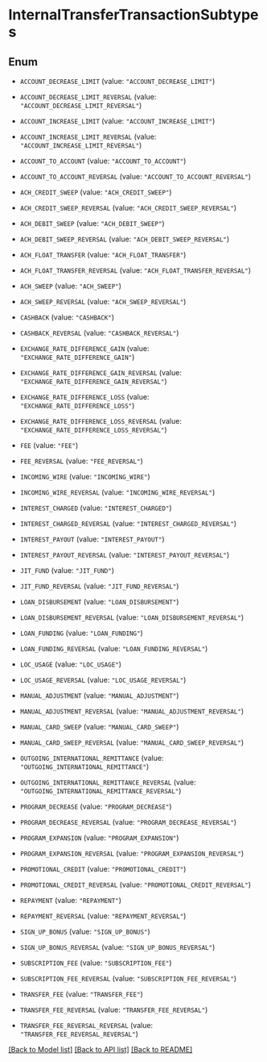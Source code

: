 # InternalTransferTransactionSubtypes

## Enum


* `ACCOUNT_DECREASE_LIMIT` (value: `"ACCOUNT_DECREASE_LIMIT"`)

* `ACCOUNT_DECREASE_LIMIT_REVERSAL` (value: `"ACCOUNT_DECREASE_LIMIT_REVERSAL"`)

* `ACCOUNT_INCREASE_LIMIT` (value: `"ACCOUNT_INCREASE_LIMIT"`)

* `ACCOUNT_INCREASE_LIMIT_REVERSAL` (value: `"ACCOUNT_INCREASE_LIMIT_REVERSAL"`)

* `ACCOUNT_TO_ACCOUNT` (value: `"ACCOUNT_TO_ACCOUNT"`)

* `ACCOUNT_TO_ACCOUNT_REVERSAL` (value: `"ACCOUNT_TO_ACCOUNT_REVERSAL"`)

* `ACH_CREDIT_SWEEP` (value: `"ACH_CREDIT_SWEEP"`)

* `ACH_CREDIT_SWEEP_REVERSAL` (value: `"ACH_CREDIT_SWEEP_REVERSAL"`)

* `ACH_DEBIT_SWEEP` (value: `"ACH_DEBIT_SWEEP"`)

* `ACH_DEBIT_SWEEP_REVERSAL` (value: `"ACH_DEBIT_SWEEP_REVERSAL"`)

* `ACH_FLOAT_TRANSFER` (value: `"ACH_FLOAT_TRANSFER"`)

* `ACH_FLOAT_TRANSFER_REVERSAL` (value: `"ACH_FLOAT_TRANSFER_REVERSAL"`)

* `ACH_SWEEP` (value: `"ACH_SWEEP"`)

* `ACH_SWEEP_REVERSAL` (value: `"ACH_SWEEP_REVERSAL"`)

* `CASHBACK` (value: `"CASHBACK"`)

* `CASHBACK_REVERSAL` (value: `"CASHBACK_REVERSAL"`)

* `EXCHANGE_RATE_DIFFERENCE_GAIN` (value: `"EXCHANGE_RATE_DIFFERENCE_GAIN"`)

* `EXCHANGE_RATE_DIFFERENCE_GAIN_REVERSAL` (value: `"EXCHANGE_RATE_DIFFERENCE_GAIN_REVERSAL"`)

* `EXCHANGE_RATE_DIFFERENCE_LOSS` (value: `"EXCHANGE_RATE_DIFFERENCE_LOSS"`)

* `EXCHANGE_RATE_DIFFERENCE_LOSS_REVERSAL` (value: `"EXCHANGE_RATE_DIFFERENCE_LOSS_REVERSAL"`)

* `FEE` (value: `"FEE"`)

* `FEE_REVERSAL` (value: `"FEE_REVERSAL"`)

* `INCOMING_WIRE` (value: `"INCOMING_WIRE"`)

* `INCOMING_WIRE_REVERSAL` (value: `"INCOMING_WIRE_REVERSAL"`)

* `INTEREST_CHARGED` (value: `"INTEREST_CHARGED"`)

* `INTEREST_CHARGED_REVERSAL` (value: `"INTEREST_CHARGED_REVERSAL"`)

* `INTEREST_PAYOUT` (value: `"INTEREST_PAYOUT"`)

* `INTEREST_PAYOUT_REVERSAL` (value: `"INTEREST_PAYOUT_REVERSAL"`)

* `JIT_FUND` (value: `"JIT_FUND"`)

* `JIT_FUND_REVERSAL` (value: `"JIT_FUND_REVERSAL"`)

* `LOAN_DISBURSEMENT` (value: `"LOAN_DISBURSEMENT"`)

* `LOAN_DISBURSEMENT_REVERSAL` (value: `"LOAN_DISBURSEMENT_REVERSAL"`)

* `LOAN_FUNDING` (value: `"LOAN_FUNDING"`)

* `LOAN_FUNDING_REVERSAL` (value: `"LOAN_FUNDING_REVERSAL"`)

* `LOC_USAGE` (value: `"LOC_USAGE"`)

* `LOC_USAGE_REVERSAL` (value: `"LOC_USAGE_REVERSAL"`)

* `MANUAL_ADJUSTMENT` (value: `"MANUAL_ADJUSTMENT"`)

* `MANUAL_ADJUSTMENT_REVERSAL` (value: `"MANUAL_ADJUSTMENT_REVERSAL"`)

* `MANUAL_CARD_SWEEP` (value: `"MANUAL_CARD_SWEEP"`)

* `MANUAL_CARD_SWEEP_REVERSAL` (value: `"MANUAL_CARD_SWEEP_REVERSAL"`)

* `OUTGOING_INTERNATIONAL_REMITTANCE` (value: `"OUTGOING_INTERNATIONAL_REMITTANCE"`)

* `OUTGOING_INTERNATIONAL_REMITTANCE_REVERSAL` (value: `"OUTGOING_INTERNATIONAL_REMITTANCE_REVERSAL"`)

* `PROGRAM_DECREASE` (value: `"PROGRAM_DECREASE"`)

* `PROGRAM_DECREASE_REVERSAL` (value: `"PROGRAM_DECREASE_REVERSAL"`)

* `PROGRAM_EXPANSION` (value: `"PROGRAM_EXPANSION"`)

* `PROGRAM_EXPANSION_REVERSAL` (value: `"PROGRAM_EXPANSION_REVERSAL"`)

* `PROMOTIONAL_CREDIT` (value: `"PROMOTIONAL_CREDIT"`)

* `PROMOTIONAL_CREDIT_REVERSAL` (value: `"PROMOTIONAL_CREDIT_REVERSAL"`)

* `REPAYMENT` (value: `"REPAYMENT"`)

* `REPAYMENT_REVERSAL` (value: `"REPAYMENT_REVERSAL"`)

* `SIGN_UP_BONUS` (value: `"SIGN_UP_BONUS"`)

* `SIGN_UP_BONUS_REVERSAL` (value: `"SIGN_UP_BONUS_REVERSAL"`)

* `SUBSCRIPTION_FEE` (value: `"SUBSCRIPTION_FEE"`)

* `SUBSCRIPTION_FEE_REVERSAL` (value: `"SUBSCRIPTION_FEE_REVERSAL"`)

* `TRANSFER_FEE` (value: `"TRANSFER_FEE"`)

* `TRANSFER_FEE_REVERSAL` (value: `"TRANSFER_FEE_REVERSAL"`)

* `TRANSFER_FEE_REVERSAL_REVERSAL` (value: `"TRANSFER_FEE_REVERSAL_REVERSAL"`)


[[Back to Model list]](../README.md#documentation-for-models) [[Back to API list]](../README.md#documentation-for-api-endpoints) [[Back to README]](../README.md)


